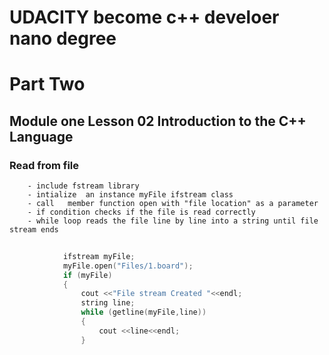 # UDACITY become c++ develoer nano degree



#   Part Two 
##      Module one Lesson 02 Introduction to the C++ Language
    
###  Read from file 
        - include fstream library 
        - intialize  an instance myFile ifstream class
        - call   member function open with "file location" as a parameter
        - if condition checks if the file is read correctly 
        - while loop reads the file line by line into a string until file stream ends 
        
```C++
        
            ifstream myFile; 
            myFile.open("Files/1.board");
            if (myFile)
            {
                cout <<"File stream Created "<<endl; 
                string line; 
                while (getline(myFile,line))
                {
                    cout <<line<<endl; 
                }
                
```
